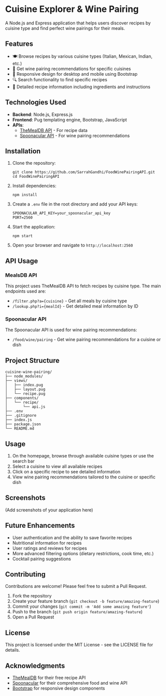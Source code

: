 # Cuisine Explorer & Wine Pairing

A Node.js and Express application that helps users discover recipes by cuisine type and find perfect wine pairings for their meals.

## Features

- 🍽️ Browse recipes by various cuisine types (Italian, Mexican, Indian, etc.)
- 🍷 Get wine pairing recommendations for specific cuisines
- 📱 Responsive design for desktop and mobile using Bootstrap
- 🔍 Search functionality to find specific recipes
- 📝 Detailed recipe information including ingredients and instructions

## Technologies Used

- **Backend**: Node.js, Express.js
- **Frontend**: Pug templating engine, Bootstrap, JavaScript
- **APIs**:
  - [TheMealDB API](https://www.themealdb.com/api.php) - For recipe data
  - [Spoonacular API](https://spoonacular.com/food-api) - For wine pairing recommendations

## Installation

1. Clone the repository:

   ```
   git clone https://github.com/SarrahGandhi/FoodWinePairingAPI.git
   cd FoodWinePairingAPI
   ```

2. Install dependencies:

   ```
   npm install
   ```

3. Create a `.env` file in the root directory and add your API keys:

   ```
   SPOONACULAR_API_KEY=your_spoonacular_api_key
   PORT=2560
   ```

4. Start the application:

   ```
   npm start
   ```

5. Open your browser and navigate to `http://localhost:2560`

## API Usage

### MealsDB API

This project uses TheMealDB API to fetch recipes by cuisine type. The main endpoints used are:

- `/filter.php?a={cuisine}` - Get all meals by cuisine type
- `/lookup.php?i={mealId}` - Get detailed meal information by ID

### Spoonacular API

The Spoonacular API is used for wine pairing recommendations:

- `/food/wine/pairing` - Get wine pairing recommendations for a cuisine or dish

## Project Structure

```
cuisine-wine-pairing/
├── node_modules/
├── views/
│   ├── index.pug
│   ├── layout.pug
│   └── recipe.pug
├── components/
│   └── recipe/
│       └── api.js
├── .env
├── .gitignore
├── index.js
├── package.json
└── README.md
```

## Usage

1. On the homepage, browse through available cuisine types or use the search bar
2. Select a cuisine to view all available recipes
3. Click on a specific recipe to see detailed information
4. View wine pairing recommendations tailored to the cuisine or specific dish

## Screenshots

(Add screenshots of your application here)

## Future Enhancements

- User authentication and the ability to save favorite recipes
- Nutritional information for recipes
- User ratings and reviews for recipes
- More advanced filtering options (dietary restrictions, cook time, etc.)
- Cocktail pairing suggestions

## Contributing

Contributions are welcome! Please feel free to submit a Pull Request.

1. Fork the repository
2. Create your feature branch (`git checkout -b feature/amazing-feature`)
3. Commit your changes (`git commit -m 'Add some amazing feature'`)
4. Push to the branch (`git push origin feature/amazing-feature`)
5. Open a Pull Request

## License

This project is licensed under the MIT License - see the LICENSE file for details.

## Acknowledgments

- [TheMealDB](https://www.themealdb.com/) for their free recipe API
- [Spoonacular](https://spoonacular.com/) for their comprehensive food and wine API
- [Bootstrap](https://getbootstrap.com/) for responsive design components
